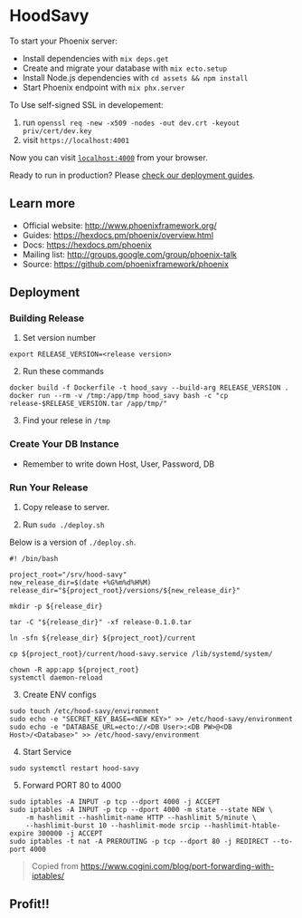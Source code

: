 # HoodSavy

To start your Phoenix server:

  * Install dependencies with `mix deps.get`
  * Create and migrate your database with `mix ecto.setup`
  * Install Node.js dependencies with `cd assets && npm install`
  * Start Phoenix endpoint with `mix phx.server`

To Use self-signed SSL in developement:

  1. run `openssl req -new -x509 -nodes -out dev.crt -keyout priv/cert/dev.key`
  2. visit `https://localhost:4001`

Now you can visit [`localhost:4000`](http://localhost:4000) from your browser.

Ready to run in production? Please [check our deployment guides](https://hexdocs.pm/phoenix/deployment.html).

## Learn more

  * Official website: http://www.phoenixframework.org/
  * Guides: https://hexdocs.pm/phoenix/overview.html
  * Docs: https://hexdocs.pm/phoenix
  * Mailing list: http://groups.google.com/group/phoenix-talk
  * Source: https://github.com/phoenixframework/phoenix

## Deployment
### Building Release

1. Set version number

```
export RELEASE_VERSION=<release version>
```

2. Run these commands

```
docker build -f Dockerfile -t hood_savy --build-arg RELEASE_VERSION .
docker run --rm -v /tmp:/app/tmp hood_savy bash -c "cp release-$RELEASE_VERSION.tar /app/tmp/"
```

3. Find your relese in `/tmp`

### Create Your DB Instance

- Remember to write down Host, User, Password, DB

### Run Your Release

1. Copy release to server.

2. Run `sudo ./deploy.sh`

Below is a version of `./deploy.sh`.

```
#! /bin/bash

project_root="/srv/hood-savy"
new_release_dir=$(date +%G%m%d%H%M)
release_dir="${project_root}/versions/${new_release_dir}"

mkdir -p ${release_dir}

tar -C "${release_dir}" -xf release-0.1.0.tar

ln -sfn ${release_dir} ${project_root}/current

cp ${project_root}/current/hood-savy.service /lib/systemd/system/

chown -R app:app ${project_root}
systemctl daemon-reload
```

3. Create ENV configs

```
sudo touch /etc/hood-savy/environment
sudo echo -e "SECRET_KEY_BASE=<NEW KEY>" >> /etc/hood-savy/environment
sudo echo -e "DATABASE_URL=ecto://<DB User>:<DB PW>@<DB Host>/<Database>" >> /etc/hood-savy/environment
```

4. Start Service

```
sudo systemctl restart hood-savy
```

5. Forward PORT 80 to 4000

```
sudo iptables -A INPUT -p tcp --dport 4000 -j ACCEPT
sudo iptables -A INPUT -p tcp --dport 4000 -m state --state NEW \
    -m hashlimit --hashlimit-name HTTP --hashlimit 5/minute \
    --hashlimit-burst 10 --hashlimit-mode srcip --hashlimit-htable-expire 300000 -j ACCEPT
sudo iptables -t nat -A PREROUTING -p tcp --dport 80 -j REDIRECT --to-port 4000
```

> Copied from https://www.cogini.com/blog/port-forwarding-with-iptables/

## Profit!!
